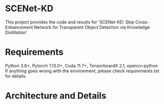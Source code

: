 # SCENet-KD
This project provides the code and results for 'SCENet-KD: Skip Cross-Enhancement Network for Transparent Object Detection via Knowledge Distillation'
# Requirements
Python 3.6+, Pytorch 1.13.0+, Cuda 11.7+, TensorboardX 2.1, opencv-python
If anything goes wrong with the environment, please check requirements.txt for details.
# Architecture and Details
